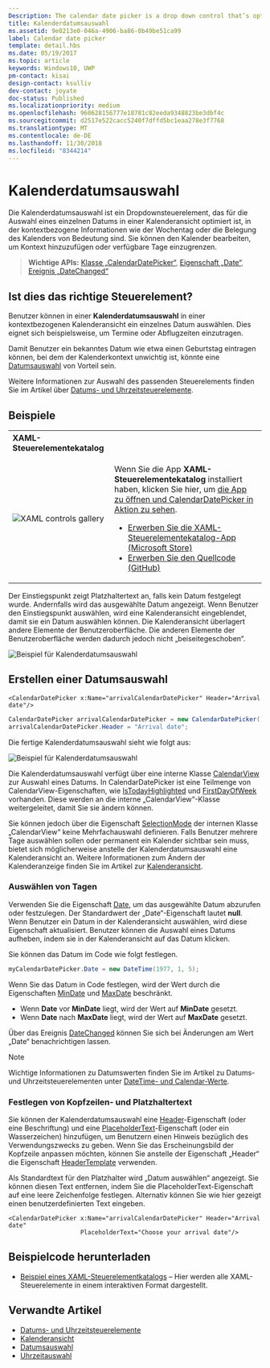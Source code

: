 ```yaml
---
Description: The calendar date picker is a drop down control that’s optimized for picking a single date from a calendar view where contextual information like the day of the week or fullness of the calendar is important.
title: Kalenderdatumsauswahl
ms.assetid: 9e0213e0-046a-4906-ba86-0b49be51ca99
label: Calendar date picker
template: detail.hbs
ms.date: 05/19/2017
ms.topic: article
keywords: Windows10, UWP
pm-contact: kisai
design-contact: ksulliv
dev-contact: joyate
doc-status: Published
ms.localizationpriority: medium
ms.openlocfilehash: 960628156777e18781c82eeda9348823be3dbf4c
ms.sourcegitcommit: d2517e522cacc5240f7dffd5bc1eaa278e3f7768
ms.translationtype: MT
ms.contentlocale: de-DE
ms.lasthandoff: 11/30/2018
ms.locfileid: "8344214"
---
```

# <a name="calendar-date-picker"></a>Kalenderdatumsauswahl

 

Die Kalenderdatumsauswahl ist ein Dropdownsteuerelement, das für die Auswahl eines einzelnen Datums in einer Kalenderansicht optimiert ist, in der kontextbezogene Informationen wie der Wochentag oder die Belegung des Kalenders von Bedeutung sind. Sie können den Kalender bearbeiten, um Kontext hinzuzufügen oder verfügbare Tage einzugrenzen.

> **Wichtige APIs:** [Klasse „CalendarDatePicker“](https://msdn.microsoft.com/library/windows/apps/xaml/windows.ui.xaml.controls.calendardatepicker.aspx), [Eigenschaft „Date“](https://msdn.microsoft.com/library/windows/apps/xaml/windows.ui.xaml.controls.calendardatepicker.date.aspx), [Ereignis „DateChanged“](https://msdn.microsoft.com/library/windows/apps/xaml/windows.ui.xaml.controls.calendardatepicker.datechanged.aspx)


## <a name="is-this-the-right-control"></a>Ist dies das richtige Steuerelement?
Benutzer können in einer **Kalenderdatumsauswahl** in einer kontextbezogenen Kalenderansicht ein einzelnes Datum auswählen. Dies eignet sich beispielsweise, um Termine oder Abflugzeiten einzutragen.

Damit Benutzer ein bekanntes Datum wie etwa einen Geburtstag eintragen können, bei dem der Kalenderkontext unwichtig ist, könnte eine [Datumsauswahl](date-picker.md) von Vorteil sein.

Weitere Informationen zur Auswahl des passenden Steuerelements finden Sie im Artikel über [Datums- und Uhrzeitsteuerelemente](date-and-time.md).

## <a name="examples"></a>Beispiele

<table>
<th align="left">XAML-Steuerelementekatalog<th>
<tr>
<td><img src="images/xaml-controls-gallery-sm.png" alt="XAML controls gallery"></img></td>
<td>
    <p>Wenn Sie die App <strong style="font-weight: semi-bold">XAML-Steuerelementekatalog</strong> installiert haben, klicken Sie hier, um <a href="xamlcontrolsgallery:/item/CalendarDatePicker">die App zu öffnen und CalendarDatePicker in Aktion zu sehen</a>.</p>
    <ul>
    <li><a href="https://www.microsoft.com/store/productId/9MSVH128X2ZT">Erwerben Sie die XAML-Steuerelementekatalog-App (Microsoft Store)</a></li>
    <li><a href="https://github.com/Microsoft/Windows-universal-samples/tree/master/Samples/XamlUIBasics">Erwerben Sie den Quellcode (GitHub)</a></li>
    </ul>
</td>
</tr>
</table>

Der Einstiegspunkt zeigt Platzhaltertext an, falls kein Datum festgelegt wurde. Andernfalls wird das ausgewählte Datum angezeigt. Wenn Benutzer den Einstiegspunkt auswählen, wird eine Kalenderansicht eingeblendet, damit sie ein Datum auswählen können. Die Kalenderansicht überlagert andere Elemente der Benutzeroberfläche. Die anderen Elemente der Benutzeroberfläche werden dadurch jedoch nicht „beiseitegeschoben“.

![Beispiel für Kalenderdatumsauswahl](images/calendar-date-picker-2-views.png)

## <a name="create-a-date-picker"></a>Erstellen einer Datumsauswahl

```xaml
<CalendarDatePicker x:Name="arrivalCalendarDatePicker" Header="Arrival date"/>
```

```csharp
CalendarDatePicker arrivalCalendarDatePicker = new CalendarDatePicker();
arrivalCalendarDatePicker.Header = "Arrival date";
```

Die fertige Kalenderdatumsauswahl sieht wie folgt aus:

![Beispiel für Kalenderdatumsauswahl](images/calendar-date-picker-closed.png)

Die Kalenderdatumsauswahl verfügt über eine interne Klasse [CalendarView](https://msdn.microsoft.com/library/windows/apps/xaml/windows.ui.xaml.controls.calendarview.aspx) zur Auswahl eines Datums. In CalendarDatePicker ist eine Teilmenge von CalendarView-Eigenschaften, wie [IsTodayHighlighted](https://msdn.microsoft.com/library/windows/apps/xaml/windows.ui.xaml.controls.calendardatepicker.istodayhighlighted.aspx) und [FirstDayOfWeek](https://msdn.microsoft.com/library/windows/apps/xaml/windows.ui.xaml.controls.calendardatepicker.firstdayofweek.aspx) vorhanden. Diese werden an die interne „CalendarView“-Klasse weitergeleitet, damit Sie sie ändern können. 

Sie können jedoch über die Eigenschaft [SelectionMode](https://msdn.microsoft.com/library/windows/apps/xaml/windows.ui.xaml.controls.calendarview.selectionmode.aspx) der internen Klasse „CalendarView“ keine Mehrfachauswahl definieren. Falls Benutzer mehrere Tage auswählen sollen oder permanent ein Kalender sichtbar sein muss, bietet sich möglicherweise anstelle der Kalenderdatumsauswahl eine Kalenderansicht an. Weitere Informationen zum Ändern der Kalenderanzeige finden Sie im Artikel zur [Kalenderansicht](calendar-view.md).

### <a name="selecting-dates"></a>Auswählen von Tagen

Verwenden Sie die Eigenschaft [Date](https://msdn.microsoft.com/library/windows/apps/xaml/windows.ui.xaml.controls.calendardatepicker.date.aspx), um das ausgewählte Datum abzurufen oder festzulegen. Der Standardwert der „Date“-Eigenschaft lautet **null**. Wenn Benutzer ein Datum in der Kalenderansicht auswählen, wird diese Eigenschaft aktualisiert. Benutzer können die Auswahl eines Datums aufheben, indem sie in der Kalenderansicht auf das Datum klicken. 

Sie können das Datum im Code wie folgt festlegen.

```csharp
myCalendarDatePicker.Date = new DateTime(1977, 1, 5);
```

Wenn Sie das Datum in Code festlegen, wird der Wert durch die Eigenschaften [MinDate](https://msdn.microsoft.com/library/windows/apps/xaml/windows.ui.xaml.controls.calendardatepicker.mindate.aspx) und [MaxDate](https://msdn.microsoft.com/library/windows/apps/xaml/windows.ui.xaml.controls.calendardatepicker.maxdate.aspx) beschränkt.
- Wenn **Date** vor **MinDate** liegt, wird der Wert auf **MinDate** gesetzt.
- Wenn **Date** nach **MaxDate** liegt, wird der Wert auf **MaxDate** gesetzt.

Über das Ereignis [DateChanged](https://msdn.microsoft.com/library/windows/apps/xaml/windows.ui.xaml.controls.calendardatepicker.datechanged.aspx) können Sie sich bei Änderungen am Wert „Date“ benachrichtigen lassen.

> [!NOTE]
Wichtige Informationen zu Datumswerten finden Sie im Artikel zu Datums- und Uhrzeitsteuerelementen unter [DateTime- und Calendar-Werte](date-and-time.md#datetime-and-calendar-values).

### <a name="setting-a-header-and-placeholder-text"></a>Festlegen von Kopfzeilen- und Platzhaltertext

Sie können der Kalenderdatumsauswahl eine [Header](https://msdn.microsoft.com/library/windows/apps/xaml/windows.ui.xaml.controls.calendardatepicker.header.aspx)-Eigenschaft (oder eine Beschriftung) und eine [PlaceholderText](https://msdn.microsoft.com/library/windows/apps/xaml/windows.ui.xaml.controls.calendardatepicker.placeholdertext.aspx)-Eigenschaft (oder ein Wasserzeichen) hinzufügen, um Benutzern einen Hinweis bezüglich des Verwendungszwecks zu geben. Wenn Sie das Erscheinungsbild der Kopfzeile anpassen möchten, können Sie anstelle der Eigenschaft „Header“ die Eigenschaft [HeaderTemplate](https://msdn.microsoft.com/library/windows/apps/xaml/windows.ui.xaml.controls.calendardatepicker.headertemplate.aspx) verwenden.

Als Standardtext für den Platzhalter wird „Datum auswählen“ angezeigt. Sie können diesen Text entfernen, indem Sie die PlaceholderText-Eigenschaft auf eine leere Zeichenfolge festlegen. Alternativ können Sie wie hier gezeigt einen benutzerdefinierten Text eingeben.

```xaml
<CalendarDatePicker x:Name="arrivalCalendarDatePicker" Header="Arrival date" 
                    PlaceholderText="Choose your arrival date"/>
```

## <a name="get-the-sample-code"></a>Beispielcode herunterladen

- [Beispiel eines XAML-Steuerelementkatalogs](https://github.com/Microsoft/Windows-universal-samples/tree/master/Samples/XamlUIBasics) – Hier werden alle XAML-Steuerelemente in einem interaktiven Format dargestellt.

## <a name="related-articles"></a>Verwandte Artikel

- [Datums- und Uhrzeitsteuerelemente](date-and-time.md)
- [Kalenderansicht](calendar-view.md)
- [Datumsauswahl](date-picker.md)
- [Uhrzeitauswahl](time-picker.md)
